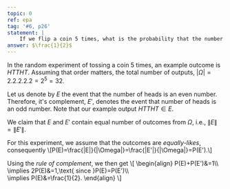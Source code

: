 ```yaml
---
topic: 0
ref: epa
tag: '#6, p26'
statement: |
    If we flip a coin 5 times, what is the probability that the number of heads is an even number (that is, divisible by 2)?
answer: $\frac{1}{2}$
---
```

In the random experiment of tossing a coin $5$ times, an example outcome is
$HTTHT$. Assuming that order matters, the total number of outputs,
$|\Omega|=2.2.2.2.2=2^5=32$.

Let us denote by $E$ the event that the number of heads is an even number.
Therefore, it's complement, $E'$, denotes the event that number of heads is an
odd number. Note that our example output $HTTHT\in E$.

We claim that $E$ and $E'$ contain equal number of outcomes from $\Omega$, i.e.,
$\|E\|=\|E'\|$. 

For this experiment, we assume that the outcomes are *equally-likes*,
consequently 
\\[P(E)=\frac{\|E\|}{\|\Omega\|}=\frac{\|E'\|}{\|\Omega\|}=P(E').\\]

Using the *rule of complement*, we then get
\\[
    \begin{align}
    P(E)+P(E')&=1\\\\\
    \implies 2P(E)&=1,\text{ since }P(E)=P(E')\\\\\
    \implies P(E)&=\frac{1}{2}.
    \end{align}
\\]

